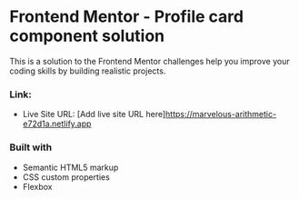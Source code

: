 # Frontend Mentor - Profile card component solution

This is a solution to the Frontend Mentor challenges help you improve your coding skills by building realistic projects.

### Link:

- Live Site URL: [Add live site URL here]https://marvelous-arithmetic-e72d1a.netlify.app

### Built with

- Semantic HTML5 markup
- CSS custom properties
- Flexbox
